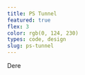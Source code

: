 ```yaml
---
title: PS Tunnel
featured: true
flex: 3
color: rgb(0, 124, 230)
types: code, design
slug: ps-tunnel
---
```


Dere
